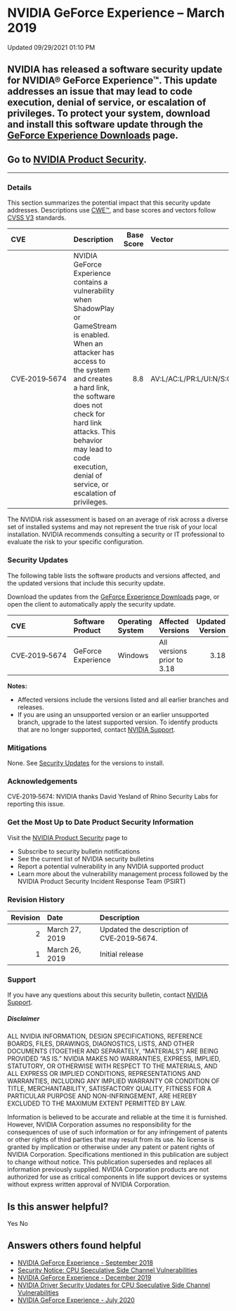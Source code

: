 

 NVIDIA GeForce Experience – March 2019
=========================================================




 Updated 09/29/2021 01:10 PM



NVIDIA has released a software security update for NVIDIA® GeForce Experience™. This update addresses an issue that may lead to code execution, denial of service, or escalation of privileges. To protect your system, download and install this software update through the [GeForce Experience Downloads](https://www.geforce.com/geforce-experience/download) page.
-----------------------------------------------------------------------------------------------------------------------------------------------------------------------------------------------------------------------------------------------------------------------------------------------------------------------------------------------------------------------


Go to [NVIDIA Product Security](https://www.nvidia.com/product-security/).
--------------------------------------------------------------------------






---




### Details


This section summarizes the potential impact that this security update addresses. Descriptions use [CWE™](https://cwe.mitre.org/), and base scores and vectors follow [CVSS V3](https://www.first.org/cvss/user-guide) standards.


| CVE | Description | Base Score | Vector |
|:--------------|:-------------------------------------------------------------------------------------------------------------------------------------------------------------------------------------------------------------------------------------------------------------------------------------------------------------|-------------:|:------------------------------------|
| CVE‑2019‑5674 | NVIDIA GeForce Experience contains a vulnerability when ShadowPlay or GameStream is enabled. When an attacker has access to the system and creates a hard link, the software does not check for hard link attacks. This behavior may lead to code execution, denial of service, or escalation of privileges. | 8.8 | AV:L/AC:L/PR:L/UI:N/S:C/C:H/I:H/A:H |
The NVIDIA risk assessment is based on an average of risk across a diverse set of installed systems and may not represent the true risk of your local installation. NVIDIA recommends consulting a security or IT professional to evaluate the risk to your specific configuration.


### Security Updates


The following table lists the software products and versions affected, and the updated versions that include this security update.


Download the updates from the [GeForce Experience Downloads](https://www.geforce.com/geforce-experience/download) page, or open the client to automatically apply the security update.


| CVE | Software Product | Operating System | Affected Versions | Updated Version |
|:--------------|:-------------------|:-------------------|:---------------------------|------------------:|
| CVE‑2019‑5674 | GeForce Experience | Windows | All versions prior to 3.18 | 3.18 |
**Notes:**


* Affected versions include the versions listed and all earlier branches and releases.
* If you are using an unsupported version or an earlier unsupported branch, upgrade to the latest supported version. To identify products that are no longer supported, contact [NVIDIA Support](https://www.nvidia.com/object/support.html).


### Mitigations


None. See [Security Updates](#security-updates) for the versions to install.


### Acknowledgements


CVE‑2019‑5674: NVIDIA thanks David Yesland of Rhino Security Labs for reporting this issue.


### Get the Most Up to Date Product Security Information


Visit the [NVIDIA Product Security](https://www.nvidia.com/security) page to


* Subscribe to security bulletin notifications
* See the current list of NVIDIA security bulletins
* Report a potential vulnerability in any NVIDIA supported product
* Learn more about the vulnerability management process followed by the NVIDIA Product Security Incident Response Team (PSIRT)


### Revision History


| Revision | Date | Description |
|-----------:|:---------------|:------------------------------------------|
| 2 | March 27, 2019 | Updated the description of CVE‑2019‑5674. |
| 1 | March 26, 2019 | Initial release |
### Support


If you have any questions about this security bulletin, contact [NVIDIA Support](https://www.nvidia.com/object/support.html).


##### Disclaimer


ALL NVIDIA INFORMATION, DESIGN SPECIFICATIONS, REFERENCE BOARDS, FILES, DRAWINGS, DIAGNOSTICS, LISTS, AND OTHER DOCUMENTS (TOGETHER AND SEPARATELY, “MATERIALS”) ARE BEING PROVIDED “AS IS.” NVIDIA MAKES NO WARRANTIES, EXPRESS, IMPLIED, STATUTORY, OR OTHERWISE WITH RESPECT TO THE MATERIALS, AND ALL EXPRESS OR IMPLIED CONDITIONS, REPRESENTATIONS AND WARRANTIES, INCLUDING ANY IMPLIED WARRANTY OR CONDITION OF TITLE, MERCHANTABILITY, SATISFACTORY QUALITY, FITNESS FOR A PARTICULAR PURPOSE AND NON-INFRINGEMENT, ARE HEREBY EXCLUDED TO THE MAXIMUM EXTENT PERMITTED BY LAW.


Information is believed to be accurate and reliable at the time it is furnished. However, NVIDIA Corporation assumes no responsibility for the consequences of use of such information or for any infringement of patents or other rights of third parties that may result from its use. No license is granted by implication or otherwise under any patent or patent rights of NVIDIA Corporation. Specifications mentioned in this publication are subject to change without notice. This publication supersedes and replaces all information previously supplied. NVIDIA Corporation products are not authorized for use as critical components in life support devices or systems without express written approval of NVIDIA Corporation. 










Is this answer helpful?
-----------------------



Yes
No







Answers others found helpful
----------------------------


* [ NVIDIA GeForce Experience - September 2018](/app/answers/detail/a_id/4725/related/1)
* [Security Notice: CPU Speculative Side Channel Vulnerabilities](/app/answers/detail/a_id/4609/related/1)
* [ NVIDIA GeForce Experience - December 2019](/app/answers/detail/a_id/4954/related/1)
* [ NVIDIA Driver Security Updates for CPU Speculative Side Channel Vulnerabilities](/app/answers/detail/a_id/4611/related/1)
* [ NVIDIA GeForce Experience - July 2020](/app/answers/detail/a_id/5038/related/1)








